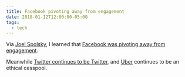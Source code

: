 ```yaml
---
title: Facebook pivoting away from engagement
date: 2018-01-12T12:00:00-05:00
tags:
  - tech
---
```


Via [Joel Spolsky](https://www.joelonsoftware.com/2018/01/12/birdcage-liners/), I
learned that [Facebook was pivoting away from
engagement](https://www.facebook.com/zuck/posts/10104413015393571).

Meanwhile [Twitter continues to be Twitter](https://blog.twitter.com/official/en_us/topics/company/2017/world-leaders-and-twitter.html),
and [Uber](https://www.bloomberg.com/news/articles/2018-01-11/uber-s-secret-tool-for-keeping-the-cops-in-the-dark) continues to be an ethical cesspool.
